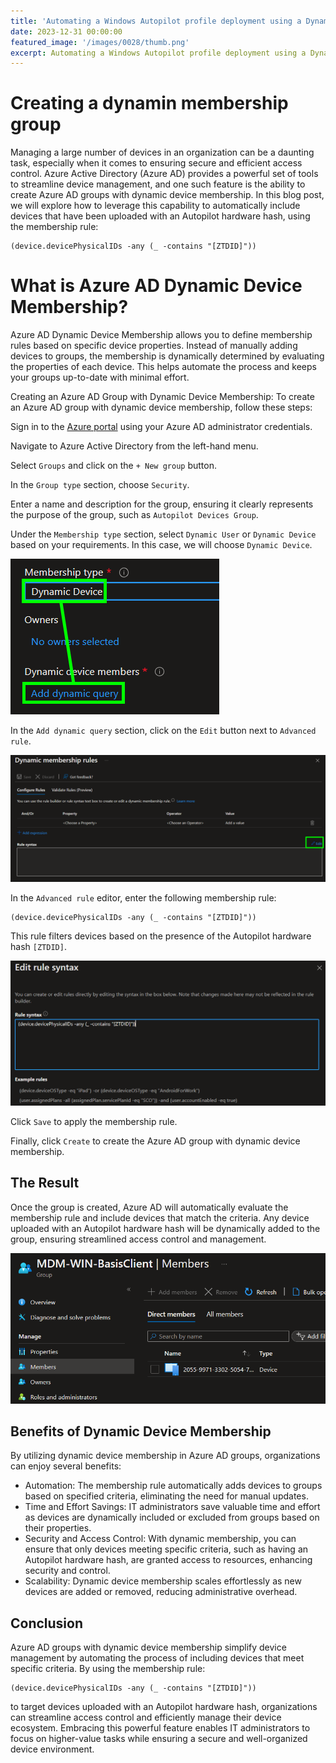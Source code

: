 ```yaml
---
title: 'Automating a Windows Autopilot profile deployment using a Dynamic Device Membership group from Azure AD'
date: 2023-12-31 00:00:00
featured_image: '/images/0028/thumb.png'
excerpt: Automating a Windows Autopilot profile deployment using a Dynamic Device Membership group from Azure AD
---
```


# Creating a dynamin membership group

Managing a large number of devices in an organization can be a daunting task, especially when it comes to ensuring secure and efficient access control. Azure Active Directory (Azure AD) provides a powerful set of tools to streamline device management, and one such feature is the ability to create Azure AD groups with dynamic device membership. In this blog post, we will explore how to leverage this capability to automatically include devices that have been uploaded with an Autopilot hardware hash, using the membership rule:

```
(device.devicePhysicalIDs -any (_ -contains "[ZTDID]"))
```

# What is Azure AD Dynamic Device Membership?
Azure AD Dynamic Device Membership allows you to define membership rules based on specific device properties. Instead of manually adding devices to groups, the membership is dynamically determined by evaluating the properties of each device. This helps automate the process and keeps your groups up-to-date with minimal effort.

Creating an Azure AD Group with Dynamic Device Membership: To create an Azure AD group with dynamic device membership, follow these steps:

Sign in to the [Azure portal](https://portal.azure.com) using your Azure AD administrator credentials.

Navigate to Azure Active Directory from the left-hand menu.

Select `Groups` and click on the `+ New group` button.

In the `Group type` section, choose `Security`.

Enter a name and description for the group, ensuring it clearly represents the purpose of the group, such as `Autopilot Devices Group`.

Under the `Membership type` section, select `Dynamic User` or `Dynamic Device` based on your requirements. In this case, we will choose `Dynamic Device`.

![](/images/0028/1.png)

In the `Add dynamic query` section, click on the `Edit` button next to `Advanced rule`.

![](/images/0028/2.png)

In the `Advanced rule` editor, enter the following membership rule:

```
(device.devicePhysicalIDs -any (_ -contains "[ZTDID]"))
```

This rule filters devices based on the presence of the Autopilot hardware hash `[ZTDID]`.

![](/images/0028/3.png)

Click `Save` to apply the membership rule.

Finally, click `Create` to create the Azure AD group with dynamic device membership.

## The Result
Once the group is created, Azure AD will automatically evaluate the membership rule and include devices that match the criteria. Any device uploaded with an Autopilot hardware hash will be dynamically added to the group, ensuring streamlined access control and management.

![](/images/0028/4.png)

## Benefits of Dynamic Device Membership
By utilizing dynamic device membership in Azure AD groups, organizations can enjoy several benefits:

- Automation: The membership rule automatically adds devices to groups based on specified criteria, eliminating the need for manual updates.
- Time and Effort Savings: IT administrators save valuable time and effort as devices are dynamically included or excluded from groups based on their properties.
- Security and Access Control: With dynamic membership, you can ensure that only devices meeting specific criteria, such as having an Autopilot hardware hash, are granted access to resources, enhancing security and control.
- Scalability: Dynamic device membership scales effortlessly as new devices are added or removed, reducing administrative overhead.


## Conclusion
Azure AD groups with dynamic device membership simplify device management by automating the process of including devices that meet specific criteria. By using the membership rule:

```
(device.devicePhysicalIDs -any (_ -contains "[ZTDID]"))
```

to target devices uploaded with an Autopilot hardware hash, organizations can streamline access control and efficiently manage their device ecosystem. Embracing this powerful feature enables IT administrators to focus on higher-value tasks while ensuring a secure and well-organized device environment.
